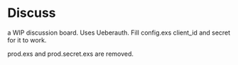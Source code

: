 # Discuss

a WIP discussion board. Uses Ueberauth. Fill config.exs client_id and secret for it to work.

prod.exs and prod.secret.exs are removed.
